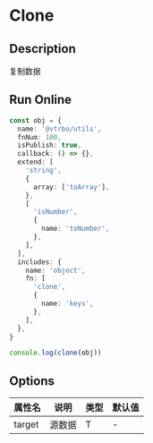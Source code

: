 # Clone

## Description
复制数据

## Run Online

<RunCode :dependency="`
function toRawType(data: any): string {
  return Object.prototype.toString.call(data).slice(8, -1)
}
function isType(data: any, type: string): boolean {
  return toRawType(data).toLowerCase() === type.toLowerCase()
}
function isArray(data: any): boolean {
  return isType(data, 'Array')
}
function isObject(data: any): boolean {
  return isType(data, 'Object')
}
function isRegExp(data: any): boolean {
  return isType(data, 'RegExp')
}
function clone<T>(target: T): T {
  let cloneTarget: any = null
  if (isRegExp(target)) {
    cloneTarget = target
  }
  else if (isArray(target)) {
    cloneTarget = []
    for (const key in target)
      cloneTarget.push(clone(target[key]))
  }
  else if (isObject(target)) {
    cloneTarget = {}
    for (const key in target)
      cloneTarget[key] = clone(target[key])
  }
  else {
    cloneTarget = target
  }
  return cloneTarget as T
}`">

```ts
const obj = {
  name: '@vtrbo/utils',
  fnNum: 100,
  isPublish: true,
  callback: () => {},
  extend: [
    'string',
    {
      array: ['toArray'],
    },
    [
      'isNumber',
      {
        name: 'toNumber',
      },
    ],
  ],
  includes: {
    name: 'object',
    fn: [
      'clone',
      {
        name: 'keys',
      },
    ],
  },
}

console.log(clone(obj))
```

</RunCode>

## Options

<div class="utils-table">

| 属性名 | 说明 | 类型 | 默认值 |
| --- | --- | --- | --- |
| target | 源数据 | T | - |

</div>